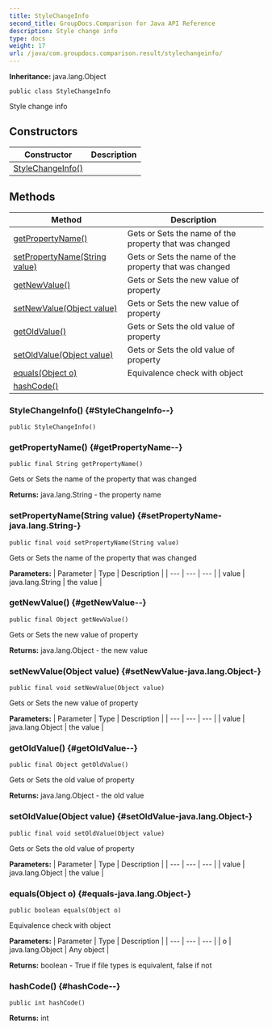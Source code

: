 ```yaml
---
title: StyleChangeInfo
second_title: GroupDocs.Comparison for Java API Reference
description: Style change info
type: docs
weight: 17
url: /java/com.groupdocs.comparison.result/stylechangeinfo/
---
```

**Inheritance:**
java.lang.Object
```
public class StyleChangeInfo
```

Style change info
## Constructors

| Constructor | Description |
| --- | --- |
| [StyleChangeInfo()](#StyleChangeInfo--) |  |
## Methods

| Method | Description |
| --- | --- |
| [getPropertyName()](#getPropertyName--) | Gets or Sets the name of the property that was changed |
| [setPropertyName(String value)](#setPropertyName-java.lang.String-) | Gets or Sets the name of the property that was changed |
| [getNewValue()](#getNewValue--) | Gets or Sets the new value of property |
| [setNewValue(Object value)](#setNewValue-java.lang.Object-) | Gets or Sets the new value of property |
| [getOldValue()](#getOldValue--) | Gets or Sets the old value of property |
| [setOldValue(Object value)](#setOldValue-java.lang.Object-) | Gets or Sets the old value of property |
| [equals(Object o)](#equals-java.lang.Object-) | Equivalence check with object |
| [hashCode()](#hashCode--) |  |
### StyleChangeInfo() {#StyleChangeInfo--}
```
public StyleChangeInfo()
```


### getPropertyName() {#getPropertyName--}
```
public final String getPropertyName()
```


Gets or Sets the name of the property that was changed

**Returns:**
java.lang.String - the property name
### setPropertyName(String value) {#setPropertyName-java.lang.String-}
```
public final void setPropertyName(String value)
```


Gets or Sets the name of the property that was changed

**Parameters:**
| Parameter | Type | Description |
| --- | --- | --- |
| value | java.lang.String | the value |

### getNewValue() {#getNewValue--}
```
public final Object getNewValue()
```


Gets or Sets the new value of property

**Returns:**
java.lang.Object - the new value
### setNewValue(Object value) {#setNewValue-java.lang.Object-}
```
public final void setNewValue(Object value)
```


Gets or Sets the new value of property

**Parameters:**
| Parameter | Type | Description |
| --- | --- | --- |
| value | java.lang.Object | the value |

### getOldValue() {#getOldValue--}
```
public final Object getOldValue()
```


Gets or Sets the old value of property

**Returns:**
java.lang.Object - the old value
### setOldValue(Object value) {#setOldValue-java.lang.Object-}
```
public final void setOldValue(Object value)
```


Gets or Sets the old value of property

**Parameters:**
| Parameter | Type | Description |
| --- | --- | --- |
| value | java.lang.Object | the value |

### equals(Object o) {#equals-java.lang.Object-}
```
public boolean equals(Object o)
```


Equivalence check with object

**Parameters:**
| Parameter | Type | Description |
| --- | --- | --- |
| o | java.lang.Object | Any object |

**Returns:**
boolean - True if file types is equivalent, false if not
### hashCode() {#hashCode--}
```
public int hashCode()
```




**Returns:**
int
